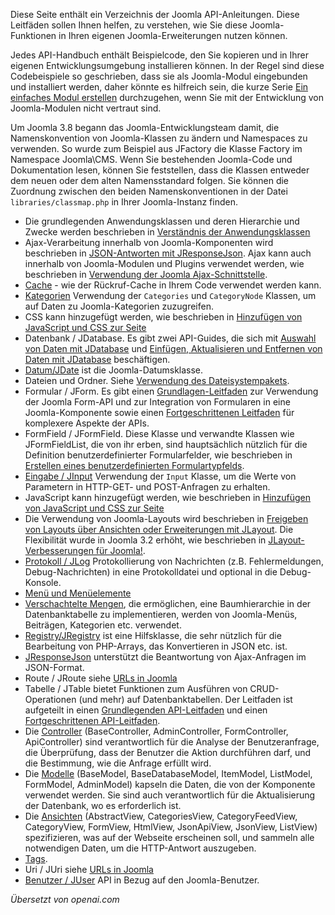<!-- Filename: API_Guides / Display title: API-Anleitungen -->

Diese Seite enthält ein Verzeichnis der Joomla API-Anleitungen. Diese Leitfäden sollen Ihnen helfen, zu verstehen, wie Sie diese Joomla-Funktionen in Ihren eigenen Joomla-Erweiterungen nutzen können.

Jedes API-Handbuch enthält Beispielcode, den Sie kopieren und in Ihrer eigenen Entwicklungsumgebung installieren können. In der Regel sind diese Codebeispiele so geschrieben, dass sie als Joomla-Modul eingebunden und installiert werden, daher könnte es hilfreich sein, die kurze Serie [Ein einfaches Modul erstellen](https://docs.joomla.org/Creating_a_simple_module "Ein einfaches Modul erstellen") durchzugehen, wenn Sie mit der Entwicklung von Joomla-Modulen nicht vertraut sind.

Um Joomla 3.8 begann das Joomla-Entwicklungsteam damit, die Namenskonvention von Joomla-Klassen zu ändern und Namespaces zu verwenden. So wurde zum Beispiel aus JFactory die Klasse Factory im Namespace Joomla\CMS. Wenn Sie bestehenden Joomla-Code und Dokumentation lesen, können Sie feststellen, dass die Klassen entweder dem neuen oder dem alten Namensstandard folgen. Sie können die Zuordnung zwischen den beiden Namenskonventionen in der Datei `libraries/classmap.php` in Ihrer Joomla-Instanz finden.

- Die grundlegenden Anwendungsklassen und deren Hierarchie und Zwecke werden beschrieben in [Verständnis der Anwendungsklassen](https://docs.joomla.org/J3.x:Understanding_the_Application_classes "J3.x:Understanding the Application classes")
- Ajax-Verarbeitung innerhalb von Joomla-Komponenten wird beschrieben in [JSON-Antworten mit JResponseJson](https://docs.joomla.org/JSON_Responses_with_JResponseJson "JSON Responses with JResponseJson"). Ajax kann auch innerhalb von Joomla-Modulen und Plugins verwendet werden, wie beschrieben in [Verwendung der Joomla Ajax-Schnittstelle](https://docs.joomla.org/Using_Joomla_Ajax_Interface "Using Joomla Ajax Interface").
- [Cache](https://docs.joomla.org/Cache_Basic_API_Guide "Cache Basic API Guide") - wie der Rückruf-Cache in Ihrem Code verwendet werden kann.
- [Kategorien](https://docs.joomla.org/Categories_and_CategoryNodes_API_Guide "Categories and CategoryNodes API Guide") Verwendung der `Categories` und `CategoryNode` Klassen, um auf Daten zu Joomla-Kategorien zuzugreifen.
- CSS kann hinzugefügt werden, wie beschrieben in [Hinzufügen von JavaScript und CSS zur Seite](https://docs.joomla.org/Adding_JavaScript_and_CSS_to_the_page)
- Datenbank / JDatabase. Es gibt zwei API-Guides, die sich mit [Auswahl von Daten mit JDatabase](https://docs.joomla.org/Selecting_data_using_JDatabase "Selecting data using JDatabase") und [Einfügen, Aktualisieren und Entfernen von Daten mit JDatabase](https://docs.joomla.org/Inserting,_Updating_and_Removing_data_using_JDatabase "Inserting, Updating and Removing data using JDatabase") beschäftigen.
- [Datum/JDate](https://docs.joomla.org/How_to_use_JDate "How to use JDate") ist die Joomla-Datumsklasse.
- Dateien und Ordner. Siehe [Verwendung des Dateisystempakets](https://docs.joomla.org/How_to_use_the_filesystem_package "How to use the filesystem package").
- Formular / JForm. Es gibt einen [Grundlagen-Leitfaden](https://docs.joomla.org/Basic_form_guide "Basic form guide") zur Verwendung der Joomla Form-API und zur Integration von Formularen in eine Joomla-Komponente sowie einen [Fortgeschrittenen Leitfaden](https://docs.joomla.org/Advanced_form_guide "Advanced form guide") für komplexere Aspekte der APIs.
- FormField / JFormField. Diese Klasse und verwandte Klassen wie JFormFieldList, die von ihr erben, sind hauptsächlich nützlich für die Definition benutzerdefinierter Formularfelder, wie beschrieben in [Erstellen eines benutzerdefinierten Formulartypfelds](https://docs.joomla.org/Creating_a_custom_form_field_type "Creating a custom form field type").
- [Eingabe / JInput](https://docs.joomla.org/Retrieving_request_data_using_JInput "Retrieving request data using JInput") Verwendung der `Input` Klasse, um die Werte von Parametern in HTTP-GET- und POST-Anfragen zu erhalten.
- JavaScript kann hinzugefügt werden, wie beschrieben in [Hinzufügen von JavaScript und CSS zur Seite](https://docs.joomla.org/Adding_JavaScript_and_CSS_to_the_page)
- Die Verwendung von Joomla-Layouts wird beschrieben in [Freigeben von Layouts über Ansichten oder Erweiterungen mit JLayout](https://docs.joomla.org/J3.x:Sharing_layouts_across_views_or_extensions_with_JLayout "J3.x:Sharing layouts across views or extensions with JLayout"). Die Flexibilität wurde in Joomla 3.2 erhöht, wie beschrieben in [JLayout-Verbesserungen für Joomla!](https://docs.joomla.org/J3.x:JLayout_Improvements_for_Joomla! "J3.x:JLayout Improvements for Joomla!").
- [Protokoll / JLog](https://docs.joomla.org/Using_JLog "Using JLog") Protokollierung von Nachrichten (z.B. Fehlermeldungen, Debug-Nachrichten) in eine Protokolldatei und optional in die Debug-Konsole.
- [Menü und Menüelemente](https://docs.joomla.org/Menu_and_Menuitems_API_Guide "Menu and Menuitems API Guide")
- [Verschachtelte Mengen](https://docs.joomla.org/Using_nested_sets "Using nested sets"), die ermöglichen, eine Baumhierarchie in der Datenbanktabelle zu implementieren, werden von Joomla-Menüs, Beiträgen, Kategorien etc. verwendet.
- [Registry/JRegistry](https://github.com/joomla-framework/registry) ist eine Hilfsklasse, die sehr nützlich für die Bearbeitung von PHP-Arrays, das Konvertieren in JSON etc. ist.
- [JResponseJson](https://docs.joomla.org/JSON_Responses_with_JResponseJson "JSON Responses with JResponseJson") unterstützt die Beantwortung von Ajax-Anfragen im JSON-Format.
- Route / JRoute siehe [URLs in Joomla](https://docs.joomla.org/URLs_in_Joomla "URLs in Joomla")
- Tabelle / JTable bietet Funktionen zum Ausführen von CRUD-Operationen (und mehr) auf Datenbanktabellen. Der Leitfaden ist aufgeteilt in einen [Grundlegenden API-Leitfaden](https://docs.joomla.org/Table_Basic_API_Guide "Table Basic API Guide") und einen [Fortgeschrittenen API-Leitfaden](https://docs.joomla.org/Table_Advanced_API_Guide "Table Advanced API Guide").
- Die [Controller](https://docs.joomla.org/Controllers "Controllers") (BaseController, AdminController, FormController, ApiController) sind verantwortlich für die Analyse der Benutzeranfrage, die Überprüfung, dass der Benutzer die Aktion durchführen darf, und die Bestimmung, wie die Anfrage erfüllt wird.
- Die [Modelle](https://docs.joomla.org/Models "Models") (BaseModel, BaseDatabaseModel, ItemModel, ListModel, FormModel, AdminModel) kapseln die Daten, die von der Komponente verwendet werden. Sie sind auch verantwortlich für die Aktualisierung der Datenbank, wo es erforderlich ist.
- Die [Ansichten](https://docs.joomla.org/Views "Views") (AbstractView, CategoriesView, CategoryFeedView, CategoryView, FormView, HtmlView, JsonApiView, JsonView, ListView) spezifizieren, was auf der Webseite erscheinen soll, und sammeln alle notwendigen Daten, um die HTTP-Antwort auszugeben.
- [Tags](https://docs.joomla.org/Tags_API_Guide "Tags API Guide").
- Uri / JUri siehe [URLs in Joomla](https://docs.joomla.org/URLs_in_Joomla "URLs in Joomla")
- [Benutzer / JUser](https://docs.joomla.org/Accessing_the_current_user_object "Accessing the current user object") API in Bezug auf den Joomla-Benutzer.

*Übersetzt von openai.com*
